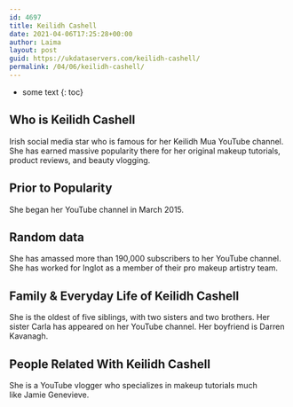 ```yaml
---
id: 4697
title: Keilidh Cashell
date: 2021-04-06T17:25:28+00:00
author: Laima
layout: post
guid: https://ukdataservers.com/keilidh-cashell/
permalink: /04/06/keilidh-cashell/
---
```


* some text
{: toc}


## Who is Keilidh Cashell
                  
                  
                  
Irish social media star who is famous for her Keilidh Mua YouTube channel. She has earned massive popularity there for her original makeup tutorials, product reviews, and beauty vlogging. 
                  
              
            
              
            
                
                
                
## Prior to Popularity
                  
                  
                  
She began her YouTube channel in March 2015. 
                  
              
            
              
            
                
                
                
## Random data
                  
                  
                  
She has amassed more than 190,000 subscribers to her YouTube channel. She has worked for Inglot as a member of their pro makeup artistry team. 
                  
              
            
              
            
                
                
                
## Family & Everyday Life of Keilidh Cashell
                  
                  
                  
She is the oldest of five siblings, with two sisters and two brothers. Her sister Carla has appeared on her YouTube channel. Her boyfriend is Darren Kavanagh.
                  
              
            
              
            
                
                
                
## People Related With Keilidh Cashell
                  
                  
                  
She is a YouTube vlogger who specializes in makeup tutorials much like Jamie Genevieve.
                  
              
            
              
            
                
              
            
              
              
            
            
              
            
          
          
          